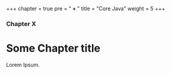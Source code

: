 +++
chapter = true
pre = "<b> + </b>"
title = "Core Java"
weight = 5
+++

### Chapter X

# Some Chapter title

Lorem Ipsum.